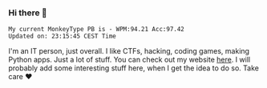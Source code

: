 ### Hi there 👋
<!-- PB START -->
```
My current MonkeyType PB is - WPM:94.21 Acc:97.42
Updated on: 23:15:45 CEST Time
```
<!-- PB END -->
I'm an IT person, just overall. I like CTFs, hacking, coding games, making Python apps. Just a lot of stuff.
You can check out my website [here](https://skill3472.github.io/).
I will probably add some interesting stuff here, when I get the idea to do so. Take care ❤️
